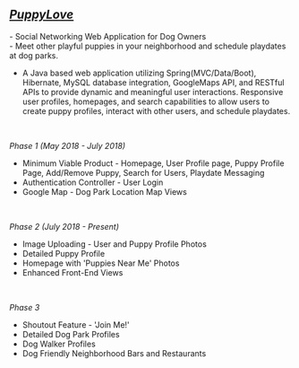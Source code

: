 <h2><u><em><a href="https://puppylove2.herokuapp.com/authenticate">PuppyLove</a></em></u></h2>
		- Social Networking Web Application for Dog Owners</br>
		- Meet other playful puppies in your neighborhood and schedule playdates at dog parks. </br>
	
<ul>
<li>A Java based web application utilizing Spring(MVC/Data/Boot), Hibernate, MySQL database integration, GoogleMaps API, and RESTful APIs 
	to provide dynamic and meaningful user interactions. Responsive user profiles, homepages, and
	search capabilities to allow users to create puppy profiles, interact with other users, and schedule playdates.</li>
</ul></br>

<hh3><em>Phase 1 (May 2018 - July 2018)</em></h3></br>

<ul>
	<li>Minimum Viable Product - Homepage, User Profile page, Puppy Profile Page, Add/Remove Puppy, Search for Users, 
		Playdate Messaging</li>
	<li>Authentication Controller - User Login </li>
	<li>Google Map - Dog Park Location Map Views</li>
</ul></br>

<hh3><em>Phase 2 (July 2018 - Present)</em></h3></br>

<ul>
	<li>Image Uploading - User and Puppy Profile Photos</li>
	<li>Detailed Puppy Profile</li>
	<li>Homepage with 'Puppies Near Me' Photos</li>
	<li>Enhanced Front-End Views</li>
</ul></br>

<hh3><em>Phase 3</em></h3></br>

<ul>
	<li>Shoutout Feature - 'Join Me!'</li>
	<li>Detailed Dog Park Profiles</li>
	<li>Dog Walker Profiles</li>
	<li>Dog Friendly Neighborhood Bars and Restaurants</li>
</ul></br>
